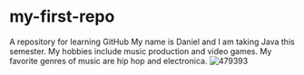 # my-first-repo
A repository for learning GitHub
My name is Daniel and I am taking Java this semester.
My hobbies include music production and video games.
My favorite genres of music are hip hop and electronica.
![479393](https://github.com/dc0l/my-first-repo/assets/164205987/2cbebc31-631e-4734-9a31-73142b64100d)
